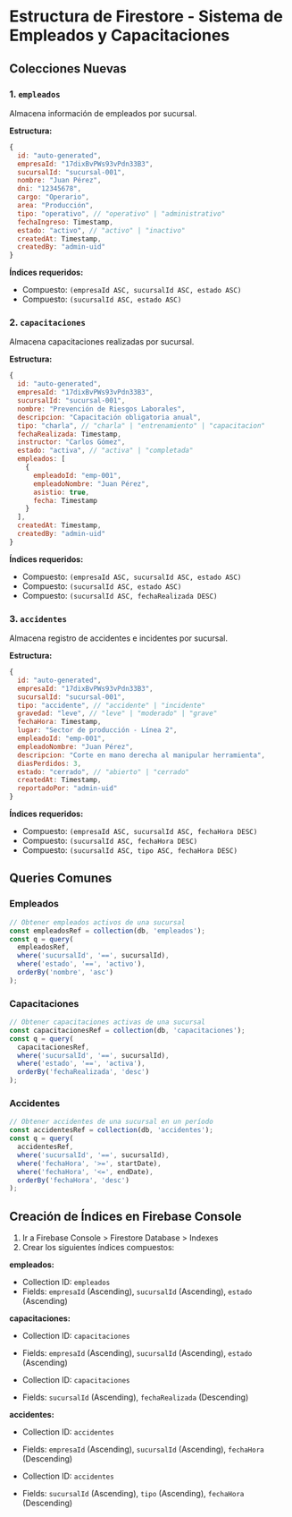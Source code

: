 # Estructura de Firestore - Sistema de Empleados y Capacitaciones

## Colecciones Nuevas

### 1. `empleados`

Almacena información de empleados por sucursal.

**Estructura:**
```javascript
{
  id: "auto-generated",
  empresaId: "17dixBvPWs93vPdn33B3",
  sucursalId: "sucursal-001",
  nombre: "Juan Pérez",
  dni: "12345678",
  cargo: "Operario",
  area: "Producción",
  tipo: "operativo", // "operativo" | "administrativo"
  fechaIngreso: Timestamp,
  estado: "activo", // "activo" | "inactivo"
  createdAt: Timestamp,
  createdBy: "admin-uid"
}
```

**Índices requeridos:**
- Compuesto: `(empresaId ASC, sucursalId ASC, estado ASC)`
- Compuesto: `(sucursalId ASC, estado ASC)`

### 2. `capacitaciones`

Almacena capacitaciones realizadas por sucursal.

**Estructura:**
```javascript
{
  id: "auto-generated",
  empresaId: "17dixBvPWs93vPdn33B3",
  sucursalId: "sucursal-001",
  nombre: "Prevención de Riesgos Laborales",
  descripcion: "Capacitación obligatoria anual",
  tipo: "charla", // "charla" | "entrenamiento" | "capacitacion"
  fechaRealizada: Timestamp,
  instructor: "Carlos Gómez",
  estado: "activa", // "activa" | "completada"
  empleados: [
    {
      empleadoId: "emp-001",
      empleadoNombre: "Juan Pérez",
      asistio: true,
      fecha: Timestamp
    }
  ],
  createdAt: Timestamp,
  createdBy: "admin-uid"
}
```

**Índices requeridos:**
- Compuesto: `(empresaId ASC, sucursalId ASC, estado ASC)`
- Compuesto: `(sucursalId ASC, estado ASC)`
- Compuesto: `(sucursalId ASC, fechaRealizada DESC)`

### 3. `accidentes`

Almacena registro de accidentes e incidentes por sucursal.

**Estructura:**
```javascript
{
  id: "auto-generated",
  empresaId: "17dixBvPWs93vPdn33B3",
  sucursalId: "sucursal-001",
  tipo: "accidente", // "accidente" | "incidente"
  gravedad: "leve", // "leve" | "moderado" | "grave"
  fechaHora: Timestamp,
  lugar: "Sector de producción - Línea 2",
  empleadoId: "emp-001",
  empleadoNombre: "Juan Pérez",
  descripcion: "Corte en mano derecha al manipular herramienta",
  diasPerdidos: 3,
  estado: "cerrado", // "abierto" | "cerrado"
  createdAt: Timestamp,
  reportadoPor: "admin-uid"
}
```

**Índices requeridos:**
- Compuesto: `(empresaId ASC, sucursalId ASC, fechaHora DESC)`
- Compuesto: `(sucursalId ASC, fechaHora DESC)`
- Compuesto: `(sucursalId ASC, tipo ASC, fechaHora DESC)`

## Queries Comunes

### Empleados
```javascript
// Obtener empleados activos de una sucursal
const empleadosRef = collection(db, 'empleados');
const q = query(
  empleadosRef,
  where('sucursalId', '==', sucursalId),
  where('estado', '==', 'activo'),
  orderBy('nombre', 'asc')
);
```

### Capacitaciones
```javascript
// Obtener capacitaciones activas de una sucursal
const capacitacionesRef = collection(db, 'capacitaciones');
const q = query(
  capacitacionesRef,
  where('sucursalId', '==', sucursalId),
  where('estado', '==', 'activa'),
  orderBy('fechaRealizada', 'desc')
);
```

### Accidentes
```javascript
// Obtener accidentes de una sucursal en un período
const accidentesRef = collection(db, 'accidentes');
const q = query(
  accidentesRef,
  where('sucursalId', '==', sucursalId),
  where('fechaHora', '>=', startDate),
  where('fechaHora', '<=', endDate),
  orderBy('fechaHora', 'desc')
);
```

## Creación de Índices en Firebase Console

1. Ir a Firebase Console > Firestore Database > Indexes
2. Crear los siguientes índices compuestos:

**empleados:**
- Collection ID: `empleados`
- Fields: `empresaId` (Ascending), `sucursalId` (Ascending), `estado` (Ascending)

**capacitaciones:**
- Collection ID: `capacitaciones`
- Fields: `empresaId` (Ascending), `sucursalId` (Ascending), `estado` (Ascending)

- Collection ID: `capacitaciones`
- Fields: `sucursalId` (Ascending), `fechaRealizada` (Descending)

**accidentes:**
- Collection ID: `accidentes`
- Fields: `empresaId` (Ascending), `sucursalId` (Ascending), `fechaHora` (Descending)

- Collection ID: `accidentes`
- Fields: `sucursalId` (Ascending), `tipo` (Ascending), `fechaHora` (Descending)

